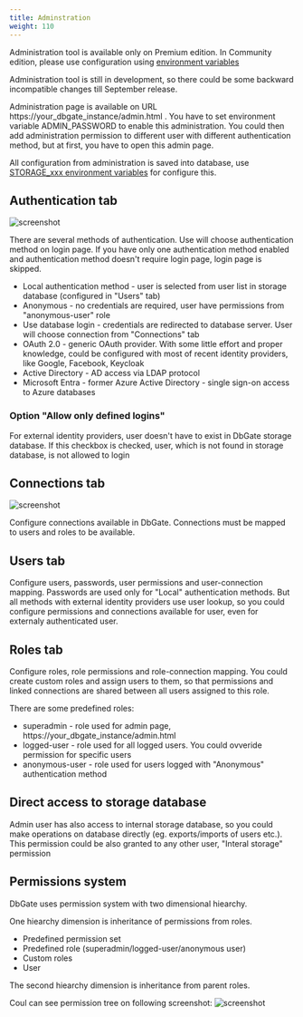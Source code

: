 ```yaml
---
title: Adminstration
weight: 110
---
```


Administration tool is available only on Premium edition. In Community edition, please use configuration using [environment variables](/img/env-variables)

Administration tool is still in development, so there could be some backward incompatible changes till September release.

Administration page is available on URL https://your_dbgate_instance/admin.html . You have to set environment variable ADMIN_PASSWORD to enable this administration. You could then add administration permission to different user with different authentication method, but at first, you have to open this admin page.

All configuration from administration is saved into database, use [STORAGE_xxx environment  variables](/img/env-variables) for configure this.

## Authentication tab
![screenshot](/screenshots/authentication-administration.png)

There are several methods of authentication. Use will choose authentication method on login page. If you have only one authentication method enabled and authentication method doesn't require login page, login page is skipped.

- Local authentication method - user is selected from user list in storage database (configured in "Users" tab)
- Anonymous - no credentials are required, user have permissions from "anonymous-user" role
- Use database login - credentials are redirected to database server. User will choose connection from "Connections" tab
- OAuth 2.0 - generic OAuth provider. With some little effort and proper knowledge, could be configured with most of recent identity providers, like Google, Facebook, Keycloak
- Active Directory - AD access via LDAP protocol
- Microsoft Entra - former Azure Active Directory - single sign-on access to Azure databases

### Option "Allow only defined logins"
For external identity providers, user doesn't have to exist in DbGate storage database. If this checkbox is checked, user, which is not found in storage database, is not allowed to login

## Connections tab
![screenshot](/screenshots/connection-administration.png)

Configure connections available in DbGate. Connections must be mapped to users and roles to be available.

## Users tab
Configure users, passwords, user permissions and user-connection mapping.
Passwords are used only for "Local" authentication methods. But all methods with external identity providers use user lookup, so you could configure permissions and connections available for user, even for externaly authenticated user. 

## Roles tab
Configure roles, role permissions and role-connection mapping. You could create custom roles and assign users to them, so that permissions and linked connections are shared between all users assigned to this role.

There are some predefined roles:
- superadmin - role used for admin page, https://your_dbgate_instance/admin.html
- logged-user - role used for all logged users. You could ovveride permission for specific users
- anonymous-user - role used for users logged with "Anonymous" authentication method

## Direct access to storage database
Admin user has also access to internal storage database, so you could make operations on database directly (eg. exports/imports of users etc.). This permission could be also granted to any other user, "Interal storage" permission

## Permissions system
DbGate uses permission system with two dimensional hiearchy.

One hiearchy dimension is inheritance of permissions from roles.
- Predefined permission set
- Predefined role (superadmin/logged-user/anonymous user)
- Custom roles
- User

The second hiearchy dimension is inheritance from parent roles.

Coul can see permission tree on following screenshot:
![screenshot](/screenshots/role-administration.png)

